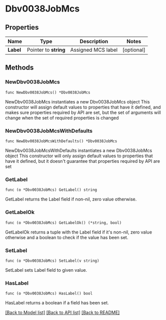 # Dbv0038JobMcs

## Properties

Name | Type | Description | Notes
------------ | ------------- | ------------- | -------------
**Label** | Pointer to **string** | Assigned MCS label | [optional] 

## Methods

### NewDbv0038JobMcs

`func NewDbv0038JobMcs() *Dbv0038JobMcs`

NewDbv0038JobMcs instantiates a new Dbv0038JobMcs object
This constructor will assign default values to properties that have it defined,
and makes sure properties required by API are set, but the set of arguments
will change when the set of required properties is changed

### NewDbv0038JobMcsWithDefaults

`func NewDbv0038JobMcsWithDefaults() *Dbv0038JobMcs`

NewDbv0038JobMcsWithDefaults instantiates a new Dbv0038JobMcs object
This constructor will only assign default values to properties that have it defined,
but it doesn't guarantee that properties required by API are set

### GetLabel

`func (o *Dbv0038JobMcs) GetLabel() string`

GetLabel returns the Label field if non-nil, zero value otherwise.

### GetLabelOk

`func (o *Dbv0038JobMcs) GetLabelOk() (*string, bool)`

GetLabelOk returns a tuple with the Label field if it's non-nil, zero value otherwise
and a boolean to check if the value has been set.

### SetLabel

`func (o *Dbv0038JobMcs) SetLabel(v string)`

SetLabel sets Label field to given value.

### HasLabel

`func (o *Dbv0038JobMcs) HasLabel() bool`

HasLabel returns a boolean if a field has been set.


[[Back to Model list]](../README.md#documentation-for-models) [[Back to API list]](../README.md#documentation-for-api-endpoints) [[Back to README]](../README.md)


